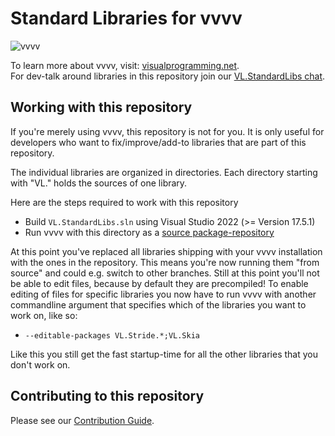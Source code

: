 # Standard Libraries for vvvv

![vvvv](.github/vvvvIO.png)

To learn more about vvvv, visit: [visualprogramming.net](https://visualprogramming.net).  
For dev-talk around libraries in this repository join our [VL.StandardLibs chat](https://matrix.to/#/#VL.StandardLibs:matrix.org).

## Working with this repository

If you're merely using vvvv, this repository is not for you. It is only useful for developers who want to fix/improve/add-to libraries that are part of this repository.

The individual libraries are organized in directories. Each directory starting with "VL." holds the sources of one library. 

Here are the steps required to work with this repository
- Build `VL.StandardLibs.sln` using Visual Studio 2022 (>= Version 17.5.1)
- Run vvvv with this directory as a [source package-repository](https://thegraybook.vvvv.org/reference/extending/contributing.html)

At this point you've replaced all libraries shipping with your vvvv installation with the ones in the repository. This means you're now running them "from source" and could e.g. switch to other branches. Still at this point you'll not be able to edit files, because by default they are precompiled! To enable editing of files for specific libraries you now have to run vvvv with another commandline argument that specifies which of the libraries you want to work on, like so:

- `--editable-packages VL.Stride.*;VL.Skia`

Like this you still get the fast startup-time for all the other libraries that you don't work on.

## Contributing to this repository

Please see our [Contribution Guide](.github/CONTRIBUTING.md).

